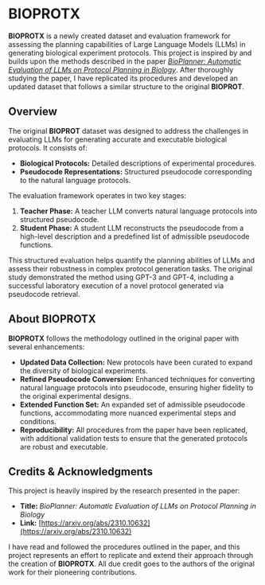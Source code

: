 # BIOPROTX

**BIOPROTX** is a newly created dataset and evaluation framework for assessing the planning capabilities of Large Language Models (LLMs) in generating biological experiment protocols. This project is inspired by and builds upon the methods described in the paper [*BioPlanner: Automatic Evaluation of LLMs on Protocol Planning in Biology*](https://arxiv.org/abs/2310.10632). After thoroughly studying the paper, I have replicated its procedures and developed an updated dataset that follows a similar structure to the original **BIOPROT**.

## Overview

The original **BIOPROT** dataset was designed to address the challenges in evaluating LLMs for generating accurate and executable biological protocols. It consists of:
- **Biological Protocols:** Detailed descriptions of experimental procedures.
- **Pseudocode Representations:** Structured pseudocode corresponding to the natural language protocols.

The evaluation framework operates in two key stages:
1. **Teacher Phase:** A teacher LLM converts natural language protocols into structured pseudocode.
2. **Student Phase:** A student LLM reconstructs the pseudocode from a high-level description and a predefined list of admissible pseudocode functions.

This structured evaluation helps quantify the planning abilities of LLMs and assess their robustness in complex protocol generation tasks. The original study demonstrated the method using GPT-3 and GPT-4, including a successful laboratory execution of a novel protocol generated via pseudocode retrieval.

## About BIOPROTX

**BIOPROTX** follows the methodology outlined in the original paper with several enhancements:
- **Updated Data Collection:** New protocols have been curated to expand the diversity of biological experiments.
- **Refined Pseudocode Conversion:** Enhanced techniques for converting natural language protocols into pseudocode, ensuring higher fidelity to the original experimental designs.
- **Extended Function Set:** An expanded set of admissible pseudocode functions, accommodating more nuanced experimental steps and conditions.
- **Reproducibility:** All procedures from the paper have been replicated, with additional validation tests to ensure that the generated protocols are robust and executable.

## Credits & Acknowledgments

This project is heavily inspired by the research presented in the paper:
- **Title:** *BioPlanner: Automatic Evaluation of LLMs on Protocol Planning in Biology*  
- **Link:** [https://arxiv.org/abs/2310.10632](https://arxiv.org/abs/2310.10632)

I have read and followed the procedures outlined in the paper, and this project represents an effort to replicate and extend their approach through the creation of **BIOPROTX**. All due credit goes to the authors of the original work for their pioneering contributions.

